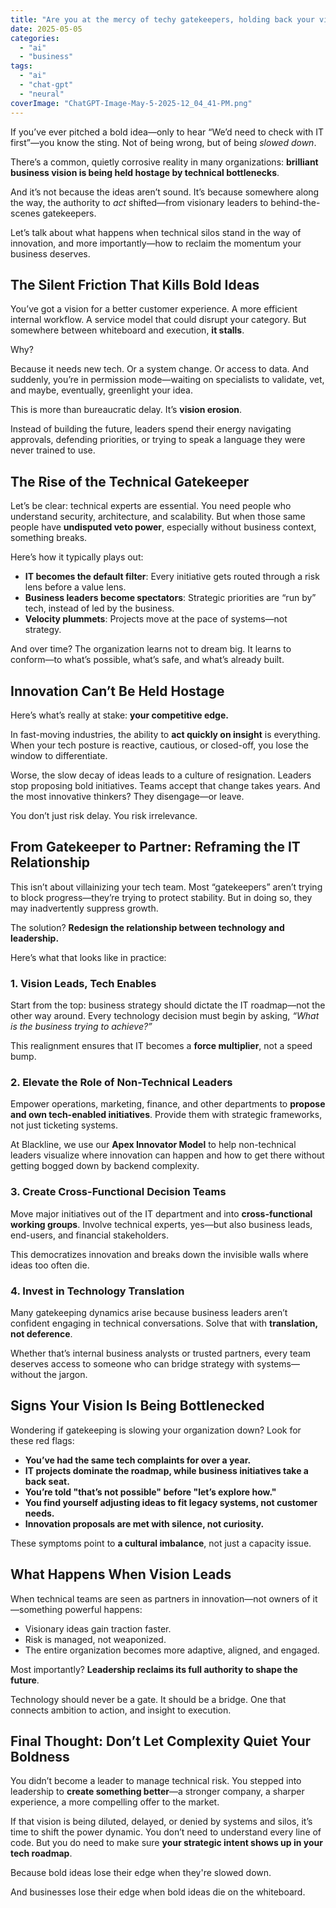 ```yaml
---
title: "Are you at the mercy of techy gatekeepers, holding back your vision?"
date: 2025-05-05
categories: 
  - "ai"
  - "business"
tags: 
  - "ai"
  - "chat-gpt"
  - "neural"
coverImage: "ChatGPT-Image-May-5-2025-12_04_41-PM.png"
---
```


If you’ve ever pitched a bold idea—only to hear “We’d need to check with IT first”—you know the sting. Not of being wrong, but of being _slowed down_.

There’s a common, quietly corrosive reality in many organizations: **brilliant business vision is being held hostage by technical bottlenecks**.

And it’s not because the ideas aren’t sound. It’s because somewhere along the way, the authority to _act_ shifted—from visionary leaders to behind-the-scenes gatekeepers.

Let’s talk about what happens when technical silos stand in the way of innovation, and more importantly—how to reclaim the momentum your business deserves.

## The Silent Friction That Kills Bold Ideas

You’ve got a vision for a better customer experience. A more efficient internal workflow. A service model that could disrupt your category. But somewhere between whiteboard and execution, **it stalls**.

Why?

Because it needs new tech. Or a system change. Or access to data. And suddenly, you’re in permission mode—waiting on specialists to validate, vet, and maybe, eventually, greenlight your idea.

This is more than bureaucratic delay. It’s **vision erosion**.

Instead of building the future, leaders spend their energy navigating approvals, defending priorities, or trying to speak a language they were never trained to use.

## The Rise of the Technical Gatekeeper

Let’s be clear: technical experts are essential. You need people who understand security, architecture, and scalability. But when those same people have **undisputed veto power**, especially without business context, something breaks.

Here’s how it typically plays out:

- **IT becomes the default filter**: Every initiative gets routed through a risk lens before a value lens.
- **Business leaders become spectators**: Strategic priorities are “run by” tech, instead of led by the business.
- **Velocity plummets**: Projects move at the pace of systems—not strategy.

And over time? The organization learns not to dream big. It learns to conform—to what’s possible, what’s safe, and what’s already built.

## Innovation Can’t Be Held Hostage

Here’s what’s really at stake: **your competitive edge.**

In fast-moving industries, the ability to **act quickly on insight** is everything. When your tech posture is reactive, cautious, or closed-off, you lose the window to differentiate.

Worse, the slow decay of ideas leads to a culture of resignation. Leaders stop proposing bold initiatives. Teams accept that change takes years. And the most innovative thinkers? They disengage—or leave.

You don’t just risk delay. You risk irrelevance.

## From Gatekeeper to Partner: Reframing the IT Relationship

This isn’t about villainizing your tech team. Most “gatekeepers” aren’t trying to block progress—they’re trying to protect stability. But in doing so, they may inadvertently suppress growth.

The solution? **Redesign the relationship between technology and leadership.**

Here’s what that looks like in practice:

### 1\. **Vision Leads, Tech Enables**

Start from the top: business strategy should dictate the IT roadmap—not the other way around. Every technology decision must begin by asking, _“What is the business trying to achieve?”_

This realignment ensures that IT becomes a **force multiplier**, not a speed bump.

### 2\. **Elevate the Role of Non-Technical Leaders**

Empower operations, marketing, finance, and other departments to **propose and own tech-enabled initiatives**. Provide them with strategic frameworks, not just ticketing systems.

At Blackline, we use our **Apex Innovator Model** to help non-technical leaders visualize where innovation can happen and how to get there without getting bogged down by backend complexity.

### 3\. **Create Cross-Functional Decision Teams**

Move major initiatives out of the IT department and into **cross-functional working groups**. Involve technical experts, yes—but also business leads, end-users, and financial stakeholders.

This democratizes innovation and breaks down the invisible walls where ideas too often die.

### 4\. **Invest in Technology Translation**

Many gatekeeping dynamics arise because business leaders aren’t confident engaging in technical conversations. Solve that with **translation, not deference**.

Whether that’s internal business analysts or trusted partners, every team deserves access to someone who can bridge strategy with systems—without the jargon.

## Signs Your Vision Is Being Bottlenecked

Wondering if gatekeeping is slowing your organization down? Look for these red flags:

- **You’ve had the same tech complaints for over a year.**
- **IT projects dominate the roadmap, while business initiatives take a back seat.**
- **You’re told "that’s not possible" before "let’s explore how."**
- **You find yourself adjusting ideas to fit legacy systems, not customer needs.**
- **Innovation proposals are met with silence, not curiosity.**

These symptoms point to **a cultural imbalance**, not just a capacity issue.

## What Happens When Vision Leads

When technical teams are seen as partners in innovation—not owners of it—something powerful happens:

- Visionary ideas gain traction faster.
- Risk is managed, not weaponized.
- The entire organization becomes more adaptive, aligned, and engaged.

Most importantly? **Leadership reclaims its full authority to shape the future**.

Technology should never be a gate. It should be a bridge. One that connects ambition to action, and insight to execution.

## Final Thought: Don’t Let Complexity Quiet Your Boldness

You didn’t become a leader to manage technical risk. You stepped into leadership to **create something better**—a stronger company, a sharper experience, a more compelling offer to the market.

If that vision is being diluted, delayed, or denied by systems and silos, it’s time to shift the power dynamic. You don’t need to understand every line of code. But you do need to make sure **your strategic intent shows up in your tech roadmap**.

Because bold ideas lose their edge when they're slowed down.

And businesses lose their edge when bold ideas die on the whiteboard.
